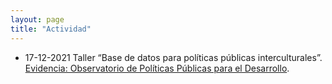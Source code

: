 ```yaml
---
layout: page
title: "Actividad"
---
```


* 17-12-2021    Taller “Base de datos para políticas públicas interculturales”. [Evidencia: Observatorio de Políticas Públicas para el Desarrollo](https://evidencia-pe.com).
